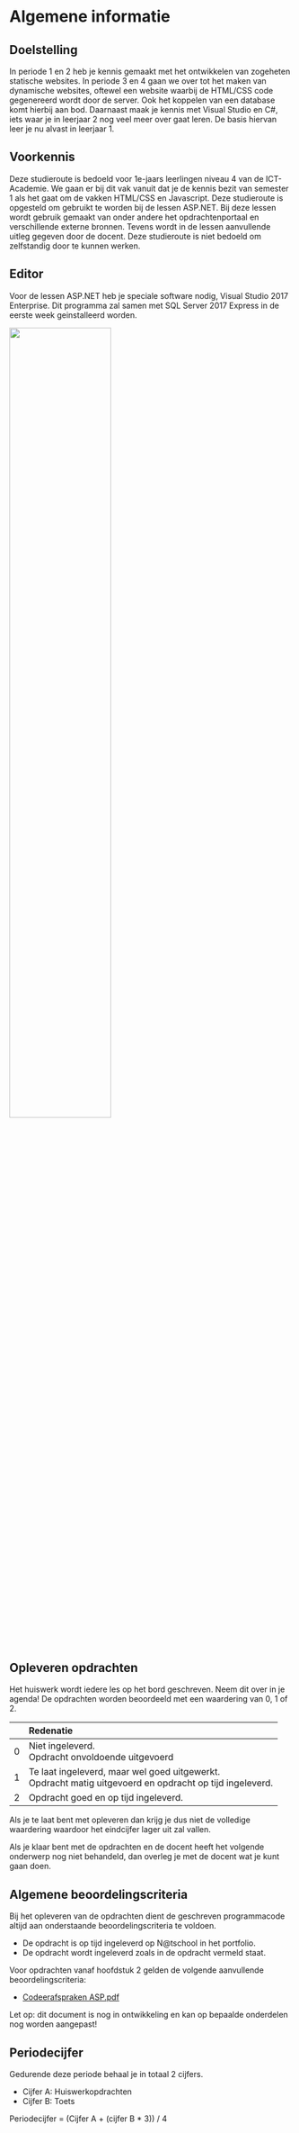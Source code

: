 # Algemene informatie

## Doelstelling
In periode 1 en 2 heb je kennis gemaakt met het ontwikkelen van zogeheten statische websites. In periode 3 en 4 gaan we over tot het maken van dynamische websites, oftewel een website waarbij de HTML/CSS code gegenereerd wordt door de server. Ook het koppelen van een database komt hierbij aan bod. Daarnaast maak je kennis met Visual Studio en C#, iets waar je in leerjaar 2 nog veel meer over gaat leren. De basis hiervan leer je nu alvast in leerjaar 1. 

## Voorkennis
Deze studieroute is bedoeld voor 1e-jaars leerlingen niveau 4 van de ICT-Academie. We gaan er bij dit vak vanuit dat je de kennis bezit van semester 1 als het gaat om de vakken HTML/CSS en Javascript. Deze studieroute is opgesteld om gebruikt te worden bij de lessen ASP.NET. Bij deze lessen wordt gebruik gemaakt van onder andere het opdrachtenportaal en verschillende externe bronnen. Tevens wordt in de lessen aanvullende uitleg gegeven door de docent. Deze studieroute is niet bedoeld om zelfstandig door te kunnen werken.

## Editor
Voor de lessen ASP.NET heb je speciale software nodig, Visual Studio 2017 Enterprise. Dit programma zal samen met SQL Server 2017 Express in de eerste week geinstalleerd worden.

<img src="http://english.windowsgeek.lk/wp-content/uploads/2017/02/image1.jpg" width="60%">

## Opleveren opdrachten
Het huiswerk wordt iedere les op het bord geschreven. Neem dit over in je agenda! De opdrachten worden beoordeeld met een waardering van 0, 1 of 2.

<table><thead>
<tr>
<th></th>
<th align="left">Redenatie</th>
</tr>
</thead><tbody>
<tr>
<td>0</td>
<td align="left">Niet ingeleverd.    <br>Opdracht onvoldoende uitgevoerd</td>
</tr>
<tr>
<td>1</td>
<td align="left">Te laat ingeleverd, maar wel goed uitgewerkt.<br>Opdracht matig uitgevoerd en opdracht op tijd ingeleverd.</td>
</tr>
<tr>
<td>2</td>
<td align="left">Opdracht goed en op tijd ingeleverd.</td>
</tr>
</tbody></table>

Als je te laat bent met opleveren dan krijg je dus niet de volledige waardering waardoor het eindcijfer lager uit zal vallen.

Als je klaar bent met de opdrachten en de docent heeft het volgende onderwerp nog niet behandeld, dan overleg je met de docent wat je kunt gaan doen.

## Algemene beoordelingscriteria

Bij het opleveren van de opdrachten dient de geschreven programmacode altijd aan onderstaande beoordelingscriteria te voldoen.
*	De opdracht is op tijd ingeleverd op N@tschool in het portfolio.
*	De opdracht wordt ingeleverd zoals in de opdracht vermeld staat.

Voor opdrachten vanaf hoofdstuk 2 gelden de volgende aanvullende beoordelingscriteria:

*   <a href="https://elo.kw1c.nl/CMS/Studie/811%20ICT-Academie/811%20VakkenInhoud/%5BB.02%20ASP%5D%20ASP/25187%20%C2%A0%20Applicatie-%20en%20mediaontwikkelaar/Periode%2003/Productie/02.%20Opdrachten/Hoofdstuk%2001/Resources/Programmeerafspraken%20ASP.pdf" target="_blank">Codeerafspraken ASP.pdf</a>

Let op: dit document is nog in ontwikkeling en kan op bepaalde onderdelen nog worden aangepast!

## Periodecijfer

Gedurende deze periode behaal je in totaal 2 cijfers.
* Cijfer A: Huiswerkopdrachten
* Cijfer B: Toets

Periodecijfer = (Cijfer A + (cijfer B * 3)) / 4